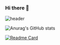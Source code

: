 ### Hi there 👋

<!--
**elmellamo/elmellamo** is a ✨ _special_ ✨ repository because its `README.md` (this file) appears on your GitHub profile.

Here are some ideas to get you started:

- 🔭 I’m currently working on ...
- 🌱 I’m currently learning ...
- 👯 I’m looking to collaborate on ...
- 🤔 I’m looking for help with ...
- 💬 Ask me about ...
- 📫 How to reach me: ...
- 😄 Pronouns: ...
- ⚡ Fun fact: ...
-->


![header](https://capsule-render.vercel.app/api?type=waving&color=gradient&customColorList=0,2,2,2,30&height=300&section=header&text=elmellamo's%20Github!&animation=fadeIn&fontSize=60)

![Anurag's GitHub stats](https://github-readme-stats.vercel.app/api?username=elmellamo&count_private=true&hide=stars,prs,issues&show_icons=true&include_all_commits=true)

[![Readme Card](https://github-readme-stats.vercel.app/api/pin/?username=elmellamo&repo=github-readme-stats)](https://github.com/anuraghazra/github-readme-stats)
